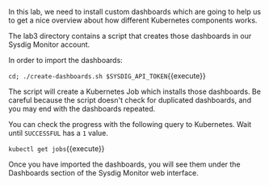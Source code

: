 In this lab, we need to install custom dashboards which are going to help us to get a nice overview about how different Kubernetes components works.

The lab3 directory contains a script that creates those dashboards in our Sysdig Monitor account.

In order to import the dashboards:

`cd;
./create-dashboards.sh $SYSDIG_API_TOKEN`{{execute}}

The script will create a Kubernetes Job which installs those dashboards.  Be careful because the script doesn't check for duplicated dashboards, and you may end with the dashboards repeated.

You can check the progress with the following query to Kubernetes. Wait until `SUCCESSFUL` has a `1` value.

`kubectl get jobs`{{execute}}

Once you have imported the dashboards, you will see them under the Dashboards section of the Sysdig Monitor web interface.